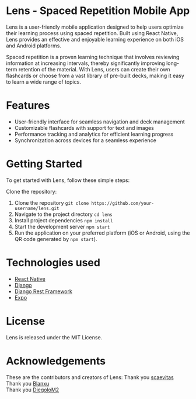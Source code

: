 
# Lens - Spaced Repetition Mobile App
Lens is a user-friendly mobile application designed to help users optimize their learning process using spaced repetition. Built using React Native, Lens provides an effective and enjoyable learning experience on both iOS and Android platforms.

Spaced repetition is a proven learning technique that involves reviewing information at increasing intervals, thereby significantly improving long-term retention of the material. With Lens, users can create their own flashcards or choose from a vast library of pre-built decks, making it easy to learn a wide range of topics.

# Features
- User-friendly interface for seamless navigation and deck management
- Customizable flashcards with support for text and images
- Performance tracking and analytics for efficient learning progress
- Synchronization across devices for a seamless experience

# Getting Started
To get started with Lens, follow these simple steps:

Clone the repository:

1. Clone the repository
  `git clone https://github.com/your-username/lens.git`
2. Navigate to the project directory
  `cd lens`
3. Install project dependencies
  `npm install`
4. Start the development server
  `npm start`
5. Run the application on your preferred platform (iOS or Android, using the QR code generated by `npm start`).

# Technologies used
- [React Native](https://reactnative.dev/docs/getting-started)
- [Django](https://docs.djangoproject.com/en/4.2/)
- [Django Rest Framework](https://www.django-rest-framework.org/topics/documenting-your-api/)
- [Expo](https://docs.expo.dev/?utm_source=google&utm_medium=cpc&utm_content=search&gclid=CjwKCAjwge2iBhBBEiwAfXDBR3RwljK9nP7VC0NCWeDjS7St0MR94QcFb4uTm5K5lPeA4xI6Ru4M3xoC4pUQAvD_BwE)

# License
Lens is released under the MIT License.

# Acknowledgements
These are the contributors and creators of Lens:
Thank you [scaevitas](https://github.com/scaevitas) <br>
Thank you [Blanxu](https://github.com/Blanxu)<br>
Thank you [DiegoloM2](https://github.com/DiegoloM2)
